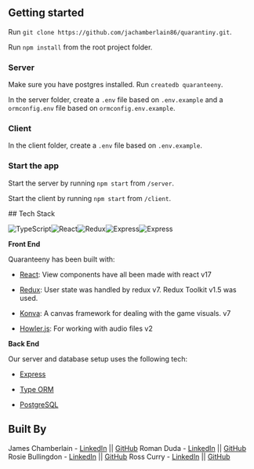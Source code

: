 ## Getting started

Run `git clone https://github.com/jachamberlain86/quarantiny.git`.

Run `npm install` from the root project folder.


### Server
Make sure you have postgres installed. Run `createdb quaranteeny`.


In the server folder, create a `.env` file based on `.env.example` and a `ormconfig.env` file based on `ormconfig.env.example`.

### Client
In the client folder, create a `.env` file based on `.env.example`.

### Start the app
Start the server by running `npm start` from `/server`.

Start the client by running `npm start` from `/client`.


## Tech Stack

![TypeScript](https://img.shields.io/badge/-TypeScript-3178C6?logo=typescript&logoColor=white&style=for-the-badge&logoWidth=40)![React](https://img.shields.io/badge/-ReactJS-61DAFB?logo=react&logoColor=white&style=for-the-badge&logoWidth=40)![Redux](https://img.shields.io/badge/-Redux%20Toolkit-764ABC?logo=redux&logoColor=white&style=for-the-badge&logoWidth=40)![Express](https://img.shields.io/badge/-express-000000?logo=express&logoColor=white&style=for-the-badge&logoWidth=40)![Express](https://img.shields.io/badge/-PostgreSQL-336791?logo=postgresql&logoColor=white&style=for-the-badge&logoWidth=40)

**Front End**

Quaranteeny has been built with:

* [React](https://reactjs.org/): View components have all been made with react v17

* [Redux](https://redux.js.org/): User state was handled by redux v7. Redux Toolkit v1.5 was used.

* [Konva](https://konvajs.org/): A canvas framework for dealing with the game visuals. v7 

* [Howler.js](https://howlerjs.com/): For working with audio files v2

**Back End**

Our server and database setup uses the following tech:

* [Express](https://expressjs.com/)

* [Type ORM](https://typeorm.io/#/)

* [PostgreSQL](https://www.postgresql.org/)

## Built By

James Chamberlain - [LinkedIn](https://www.linkedin.com/in/chambermade/) || [GitHub](https://github.com/jachamberlain86)
Roman Duda - [LinkedIn](https://www.linkedin.com/in/roman-duda-52287a52/) || [GitHub](https://github.com/romduda)
Rosie Bullingdon - [LinkedIn](https://www.linkedin.com/in/romthomas/) || [GitHub](https://github.com/someonera)
Ross Curry - [LinkedIn](https://www.linkedin.com/in/ross-curry/) || [GitHub](https://github.com/RossCurry)